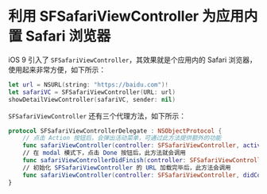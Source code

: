 # 利用 SFSafariViewController 为应用内置 Safari 浏览器

iOS 9 引入了 `SFSafariViewController`，其效果就是个应用内的 Safari 浏览器，使用起来非常方便，如下所示：

```swift
let url = NSURL(string: "https://baidu.com")!
let safariVC = SFSafariViewController(URL: url)
showDetailViewController(safariVC, sender: nil)
```

`SFSafariViewController` 还有三个代理方法，如下所示：

```swift
protocol SFSafariViewControllerDelegate : NSObjectProtocol {
    // 点击 Action 按钮后，会弹出活动菜单，可通过此方法提供额外的功能
    func safariViewController(controller: SFSafariViewController, activityItemsForURL URL: NSURL, title: String?) -> [UIActivity]
    // 在 modal 模式下，点击 Done 按钮后，此方法就会调用
    func safariViewControllerDidFinish(controller: SFSafariViewController)
    // 初始化 SFSafariViewController 的 URL 加载完毕后，此方法会调用
    func safariViewController(controller: SFSafariViewController, didCompleteInitialLoad didLoadSuccessfully: Bool)
}
```
